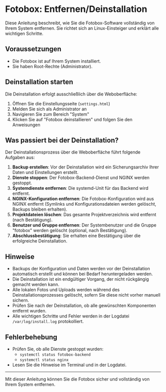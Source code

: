 # Fotobox: Entfernen/Deinstallation

Diese Anleitung beschreibt, wie Sie die Fotobox-Software vollständig von Ihrem System entfernen. Sie richtet sich an Linux-Einsteiger und erklärt alle wichtigen Schritte.

## Voraussetzungen

- Die Fotobox ist auf Ihrem System installiert.
- Sie haben Root-Rechte (Administrator).

## Deinstallation starten

Die Deinstallation erfolgt ausschließlich über die Weboberfläche:

1. Öffnen Sie die Einstellungsseite (`settings.html`)
2. Melden Sie sich als Administrator an
3. Navigieren Sie zum Bereich "System"
4. Klicken Sie auf "Fotobox deinstallieren" und folgen Sie den Anweisungen

## Was passiert bei der Deinstallation?

Der Deinstallationsprozess über die Weboberfläche führt folgende Aufgaben aus:

1. **Backup erstellen**: Vor der Deinstallation wird ein Sicherungsarchiv Ihrer Daten und Einstellungen erstellt.
2. **Dienste stoppen**: Der Fotobox-Backend-Dienst und NGINX werden gestoppt.
3. **Systemdienste entfernen**: Die systemd-Unit für das Backend wird entfernt.
4. **NGINX-Konfiguration entfernen**: Die Fotobox-Konfiguration wird aus NGINX entfernt (Symlinks und Konfigurationsdateien werden gelöscht, Backups bleiben erhalten).
5. **Projektdateien löschen**: Das gesamte Projektverzeichnis wird entfernt (nach Bestätigung).
6. **Benutzer und Gruppe entfernen**: Der Systembenutzer und die Gruppe "fotobox" werden gelöscht (optional, nach Bestätigung).
7. **Abschlussbestätigung**: Sie erhalten eine Bestätigung über die erfolgreiche Deinstallation.

## Hinweise

- Backups der Konfiguration und Daten werden vor der Deinstallation automatisch erstellt und können bei Bedarf heruntergeladen werden.
- Die Deinstallation ist ein endgültiger Vorgang, der nicht rückgängig gemacht werden kann.
- Alle lokalen Fotos und Uploads werden während des Deinstallationsprozesses gelöscht, sofern Sie diese nicht vorher manuell sichern.
- Prüfen Sie nach der Deinstallation, ob alle gewünschten Komponenten entfernt wurden.
- Alle wichtigen Schritte und Fehler werden in der Logdatei `/var/log/install.log` protokolliert.

## Fehlerbehebung

- Prüfen Sie, ob alle Dienste gestoppt wurden:
  - `systemctl status fotobox-backend`
  - `systemctl status nginx`
- Lesen Sie die Hinweise im Terminal und in der Logdatei.

---

Mit dieser Anleitung können Sie die Fotobox sicher und vollständig von Ihrem System entfernen.
